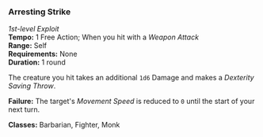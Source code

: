 ### Arresting Strike
*1st-level Exploit*  
**Tempo:** 1 Free Action; When you hit with a *Weapon Attack*  
**Range:** Self  
**Requirements:** None  
**Duration:** 1 round  

The creature you hit takes an additional `1d6` Damage and makes a *Dexterity Saving Throw*.

**Failure:** The target's *Movement Speed* is reduced to `0` until the start of your next turn.  

**Classes:** Barbarian, Fighter, Monk